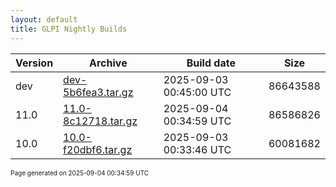 ```yaml
---
layout: default
title: GLPI Nightly Builds
---
```


Version|Archive|Build date|Size
---|---|---|---
dev|[dev-5b6fea3.tar.gz](dev-5b6fea3.tar.gz)|2025-09-03 00:45:00 UTC|86643588
11.0|[11.0-8c12718.tar.gz](11.0-8c12718.tar.gz)|2025-09-04 00:34:59 UTC|86586826
10.0|[10.0-f20dbf6.tar.gz](10.0-f20dbf6.tar.gz)|2025-09-03 00:33:46 UTC|60081682

<font size="1">Page generated on 2025-09-04 00:34:59 UTC</font>
